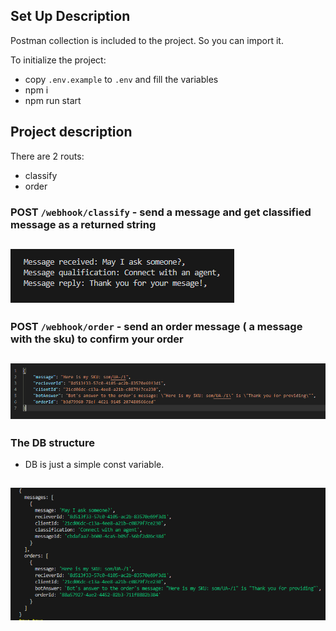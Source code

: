 ## Set Up Description

Postman collection is included to the project. So you can import it.

To initialize the project:

- copy `.env.example` to `.env` and fill the variables
- npm i
- npm run start

## Project description

There are 2 routs:

- classify
- order

### POST `/webhook/classify` - send a message and get classified message as a returned string

## ![Alt text](image-1.png)

### POST `/webhook/order` - send an order message ( a message with the sku) to confirm your order

## ![Alt text](image-2.png)

### The DB structure

- DB is just a simple const variable.

## ![Alt text](image.png)
